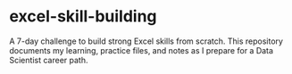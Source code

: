 # excel-skill-building
A 7-day challenge to build strong Excel skills from scratch. This repository documents my learning, practice files, and notes as I prepare for a Data Scientist career path.

